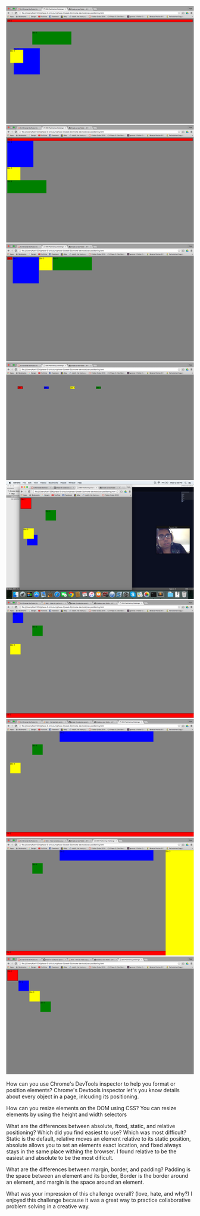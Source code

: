 ![Challenge 1](./imgs/Challenge-1.png)
![Challenge 2](./imgs/Challenge-2.png)
![Challenge 3](./imgs/Challenge-3.png)
![Challenge 4](./imgs/Challenge-4.png)
![Challenge 5](./imgs/Challenge-5.png)
![Challenge 6](./imgs/Challenge-6.png)
![Challenge 7](./imgs/Challenge-7.png)
![Challenge 8](./imgs/Challenge-8.png)
![Challenge 9](./imgs/Challenge-9.png)

How can you use Chrome's DevTools inspector to help you format or position elements?
Chrome's Devtools inspector let's you know details about every object in a page, inlcuding its positioning.

How can you resize elements on the DOM using CSS?
You can resize elements by using the height and width selectors

What are the differences between absolute, fixed, static, and relative positioning? Which did you find easiest to use? Which was most difficult?
Static is the default, relative moves an element relative to its static position, absolute allows you to set an elements exact location, and fixed always stays in the same place withing the browser. I found relative to be the easiest and absolute to be the most dificult.

What are the differences between margin, border, and padding?
Padding is the space between an element and its border, Border is the border around an element, and margin is the space around an element.

What was your impression of this challenge overall? (love, hate, and why?)
I enjoyed this challenge because it was a great way to practice collaborative problem solving in a creative way.
